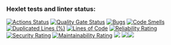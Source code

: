 ### Hexlet tests and linter status:
[![Actions Status](https://github.com/SemYakovlev/python-project-49/actions/workflows/hexlet-check.yml/badge.svg)](https://github.com/SemYakovlev/python-project-49/actions)
[![Quality Gate Status](https://sonarcloud.io/api/project_badges/measure?project=SemYakovlev_python-project-49&metric=alert_status)](https://sonarcloud.io/summary/new_code?id=SemYakovlev_python-project-49)
[![Bugs](https://sonarcloud.io/api/project_badges/measure?project=SemYakovlev_python-project-49&metric=bugs)](https://sonarcloud.io/summary/new_code?id=SemYakovlev_python-project-49)
[![Code Smells](https://sonarcloud.io/api/project_badges/measure?project=SemYakovlev_python-project-49&metric=code_smells)](https://sonarcloud.io/summary/new_code?id=SemYakovlev_python-project-49)
[![Duplicated Lines (%)](https://sonarcloud.io/api/project_badges/measure?project=SemYakovlev_python-project-49&metric=duplicated_lines_density)](https://sonarcloud.io/summary/new_code?id=SemYakovlev_python-project-49)
[![Lines of Code](https://sonarcloud.io/api/project_badges/measure?project=SemYakovlev_python-project-49&metric=ncloc)](https://sonarcloud.io/summary/new_code?id=SemYakovlev_python-project-49)
[![Reliability Rating](https://sonarcloud.io/api/project_badges/measure?project=SemYakovlev_python-project-49&metric=reliability_rating)](https://sonarcloud.io/summary/new_code?id=SemYakovlev_python-project-49)
[![Security Rating](https://sonarcloud.io/api/project_badges/measure?project=SemYakovlev_python-project-49&metric=security_rating)](https://sonarcloud.io/summary/new_code?id=SemYakovlev_python-project-49)
[![Maintainability Rating](https://sonarcloud.io/api/project_badges/measure?project=SemYakovlev_python-project-49&metric=sqale_rating)](https://sonarcloud.io/summary/new_code?id=SemYakovlev_python-project-49)
<a href="https://asciinema.org/a/m1kECH48SgJhEnMz4OyLNmFn4" target="_blank"><img src="https://asciinema.org/a/m1kECH48SgJhEnMz4OyLNmFn4.svg" /></a>
<a href="https://asciinema.org/a/ApKecow4ZqiZEgCEsB7iTNcYw" target="_blank"><img src="https://asciinema.org/a/ApKecow4ZqiZEgCEsB7iTNcYw.svg" /></a><a href="https://asciinema.org/a/ra7Z1x0onMawPRfrqoanfa1C7" target="_blank"><img src="https://asciinema.org/a/ra7Z1x0onMawPRfrqoanfa1C7.svg" /></a>
